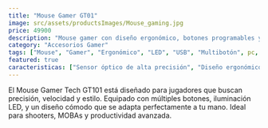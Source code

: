 ```yaml
---
title: "Mouse Gamer GT01"
image: src/assets/productsImages/Mouse_gaming.jpg
price: 49900
description: "Mouse gamer con diseño ergonómico, botones programables y luz LED. Ideal para sesiones de juego prolongadas."
category: "Accesorios Gamer"
tags: ["Mouse", "Gamer", "Ergonómico", "LED", "USB", "Multibotón", pc, laptop]
featured: true
caracteristicas: ["Sensor óptico de alta precisión", "Diseño ergonómico para largas sesiones", "Iluminación LED multicolor", "Botones laterales programables", "Botón de doble clic", "Resolución ajustable (DPI)", "Compatible con Windows, macOS y Linux"]
---
```


El Mouse Gamer Tech GT101 está diseñado para jugadores que buscan precisión, velocidad y estilo. Equipado con múltiples botones, iluminación LED, y un diseño cómodo que se adapta perfectamente a tu mano. Ideal para shooters, MOBAs y productividad avanzada.